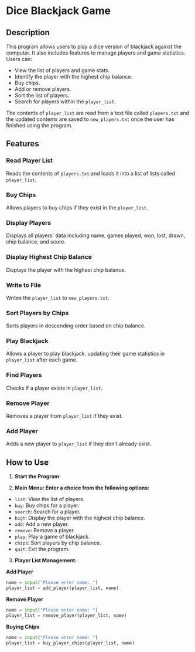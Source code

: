 # Dice Blackjack Game

## Description
This program allows users to play a dice version of blackjack against the computer. It also includes features to manage players and game statistics. Users can:

- View the list of players and game stats.
- Identify the player with the highest chip balance.
- Buy chips.
- Add or remove players.
- Sort the list of players.
- Search for players within the `player_list`.

The contents of `player_list` are read from a text file called `players.txt` and the updated contents are saved to `new_players.txt` once the user has finished using the program.

## Features

### Read Player List
Reads the contents of `players.txt` and loads it into a list of lists called `player_list`.

### Buy Chips
Allows players to buy chips if they exist in the `player_list`.

### Display Players
Displays all players' data including name, games played, won, lost, drawn, chip balance, and score.

### Display Highest Chip Balance
Displays the player with the highest chip balance.

### Write to File
Writes the `player_list` to `new_players.txt`.

### Sort Players by Chips
Sorts players in descending order based on chip balance.

### Play Blackjack
Allows a player to play blackjack, updating their game statistics in `player_list` after each game.

### Find Players
Checks if a player exists in `player_list`.

### Remove Player
Removes a player from `player_list` if they exist.

### Add Player
Adds a new player to `player_list` if they don't already exist.

## How to Use

1. **Start the Program:**

2. **Main Menu: Enter a choice from the following options:**
- `list`: View the list of players.
- `buy`: Buy chips for a player.
- `search`: Search for a player.
- `high`: Display the player with the highest chip balance.
- `add`: Add a new player.
- `remove`: Remove a player.
- `play`: Play a game of blackjack.
- `chips`: Sort players by chip balance.
- `quit`: Exit the program.

3. **Player List Management:**
   
  **Add Player**
```python
name = input("Please enter name: ")
player_list = add_player(player_list, name)

```

**Remove Player**
```python
name = input("Please enter name: ")
player_list = remove_player(player_list, name)

```

**Buying Chips**
```python
name = input("Please enter name: ")
player_list = buy_player_chips(player_list, name)

```








   
